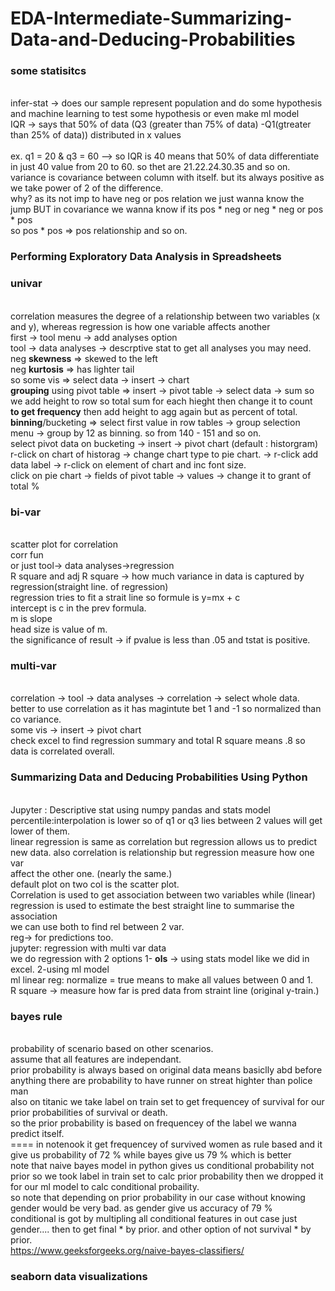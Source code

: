 # EDA-Intermediate-Summarizing-Data-and-Deducing-Probabilities
### some statisitcs 
<br> infer-stat -> does our sample represent population and do some hypothesis and machine learning to test some hypothesis or even make ml model
<br> IQR -> says that 50% of data (Q3 (greater than 75% of data) -Q1(gtreater than 25% of data)) distributed in x values  
<br> ex. q1 = 20 & q3 = 60 --> so IQR is 40 means that 50% of data differentiate in just 40 value from 20 to 60. so thet are 21.22.24.30.35 and so on.
<br> variance is covariance between column with itself. but its always positive as we take power of 2 of the difference. 
<br> why? as its not imp to have neg or pos relation we just wanna know the jump BUT in covariance we wanna know if its pos * neg or neg * neg or pos * pos
<br> so pos * pos => pos relationship and so on.
### Performing Exploratory Data Analysis in Spreadsheets
### univar 
<br>  correlation measures the degree of a relationship between two variables (x and y), whereas regression is how one variable affects another
<br> first -> tool menu -> add analyses option
<br> tool -> data analyses -> descrptive stat to get all analyses you may need.
<br> neg **skewness** => skewed to the left
<br> neg **kurtosis** => has lighter tail 
<br> so some vis => select data -> insert -> chart 
<br> **grouping** using pivot table => insert -> pivot table -> select data -> sum so we add height to row so total sum for each hieght then change it to count 
<br> **to get frequency** then add height to agg again but as percent of total. 
<br> **binning**/bucketing => select first value in row tables -> group selection menu -> group by 12 as binning. so from 140 - 151 and so on.
<br> select pivot data on bucketing  -> insert -> pivot chart (default : historgram) 
<br> r-click on chart of historag -> change chart type to pie chart. -> r-click add data label -> r-click on element of chart and inc font size.
<br> click on pie chart -> fields of pivot table -> values -> change it to grant of total % 
### bi-var
<br> scatter plot for correlation 
<br> corr fun 
<br> or just tool-> data analyses->regression
<br> R square and adj R square -> how much variance in data  is captured by regression(straight line. of regression)
<br> regression tries to fit a strait line so formule is y=mx + c
<br> intercept is c in the prev formula.
<br> m is slope
<br> head size is value of m.
<br> the significance of result -> if pvalue is less than .05 and tstat is positive.
### multi-var 
<br> correlation -> tool -> data analyses -> correlation -> select whole data.
<br> better to use correlation as it has magintute bet 1 and -1 so normalized than co variance. 
<br> some vis -> insert -> pivot chart 
<br> check excel to find regression summary and total R square means .8 so data is correlated overall. 
### Summarizing Data and Deducing Probabilities Using Python
<br> Jupyter : Descriptive stat using numpy pandas and stats model 
<br> percentile:interpolation is lower so of q1 or q3 lies between 2 values will get lower of them.
<br> linear regression is same as correlation but regression allows us to predict new data. also correlation is relationship but regression measure how one var 
<br> affect the other one. (nearly the same.)
<br> default plot on two col is the scatter plot.
<br> Correlation is used to get association between two variables while (linear) regression is used to estimate the best straight line to summarise the association
<br> we can use both to find rel between 2 var.
<br> reg-> for predictions too.
<br> jupyter: regression with multi var data
<br> we do regression with 2 options 1- **ols** -> using stats model like we did in excel. 2-using ml model 
<br> ml linear reg: normalize = true means to make all values between 0 and 1.
<br> R square -> measure how far is pred data from straint line (original y-train.<we call it the output itself>)
### bayes rule  
<br> probability of scenario based on other scenarios.
<br> assume that all features are independant.
<br> prior probability is always based on original data means basiclly abd before anything there are probability to have runner on streat highter than police man
<br> also on titanic we take label on train set to get frequencey of survival for our prior probabilities of survival or death.
<br> so the prior probability is based on frequencey of the label we wanna predict itself.
<br> ==== in notenook it get frequencey of survived women as rule based and it give us probability of 72 % while bayes give us 79 % which is better 
<br> note that naive bayes model in python gives us conditional probability not prior so we took label in train set to calc prior probability then we dropped it 
<br> for our ml model to calc conditional probaility. 
<br> so note that depending on prior probability in our case without knowing gender would be very bad. as gender give us accuracy of 79 %
<br> conditional is got by multipling all conditional features in out case just gender.... then to get final * by prior. and other option of not survival * by prior. 
<br> https://www.geeksforgeeks.org/naive-bayes-classifiers/
### seaborn data visualizations  
<br> 
<br>
<br>
<br>
<br>
<br>
<br>
<br>
<br>
<br>
<br>
<br>
<br>
<br>
<br>
<br>
<br>
<br>
<br>
<br>
<br>
<br>
<br>
<br>
<br>
<br>
<br>
<br>
<br>
<br>
<br>
<br>
<br>
<br>
<br>
<br>
<br>
<br>
<br>
<br>
<br>
<br>
<br>
